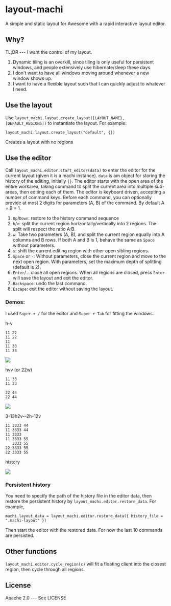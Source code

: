 # layout-machi

A simple and static layout for Awesome with a rapid interactive layout editor.

## Why?

TL;DR --- I want the control of my layout.

1. Dynamic tiling is an overkill, since tiling is only useful for persistent windows, and people extensively use hibernate/sleep these days.
2. I don't want to have all windows moving around whenever a new window shows up. 
3. I want to have a flexible layout such that I can quickly adjust to whatever I need.

## Use the layout

Use `layout_machi.layout.create_layout([LAYOUT_NAME}, [DEFAULT_REGIONS])` to instantiate the layout.
For example:

```
layout_machi.layout.create_layout("default", {})
```

Creates a layout with no regions

## Use the editor

Call `layout_machi.editor.start_editor(data)` to enter the editor for the current layout (given it is a machi instance).
`data` is am object for storing the history of the editing, initially `{}`. 
The editor starts with the open area of the entire workarea, taking command to split the current area into multiple sub-areas, then editing each of them. 
The editor is keyboard driven, accepting a number of command keys.
Before each command, you can optionally provide at most 2 digits for parameters (A, B) of the command.
By default A = B = 1.

1. `Up`/`Down`: restore to the history command sequence 
2. `h`/`v`: split the current region horizontally/vertically into 2 regions. The split will respect the ratio A:B. 
3. `w`: Take two parameters (A, B), and split the current region equally into A columns and B rows. If both A and B is 1, behave the same as `Space` without parameters.
4. `s`: shift the current editing region with other open sibling regions.
5. `Space` or `-`: Without parameters, close the current region and move to the next open region. With parameters, set the maximum depth of splitting (default is 2).
6. `Enter`/`.`: close all open regions. When all regions are closed, press `Enter` will save the layout and exit the editor. 
7. `Backspace`: undo the last command.
8. `Escape`: exit the editor without saving the layout.

### Demos:

I used `Super + /` for the editor and `Super + Tab` for fitting the windows.


h-v

```
11 22
11 22
11 
11 33
11 33
```

![](https://i.imgur.com/QbvMRTW.gif)


hvv (or 22w)

```
11 33
11 33

22 44
22 44
```

![](https://i.imgur.com/xJebxcF.gif)


3-13h2v--2h-12v

```
11 3333 44
11 3333 44
11 3333
11 3333 55
   3333 55
22 3333 55
22 3333 55
```


history

![](https://i.imgur.com/gzFr48V.gif)

### Persistent history

You need to specify the path of the history file in the editor data, then restore the persistent history by `layout_machi.editor.restore_data`. For example,

```
machi_layout_data = layout_machi.editor.restore_data({ history_file = ".machi-layout" })
```

Then start the editor with the restored data.
For now the last 10 commands are persisted.

## Other functions

`layout_machi.editor.cycle_region(c)` will fit a floating client into the closest region, then cycle through all regions. 

## License

Apache 2.0 --- See LICENSE
